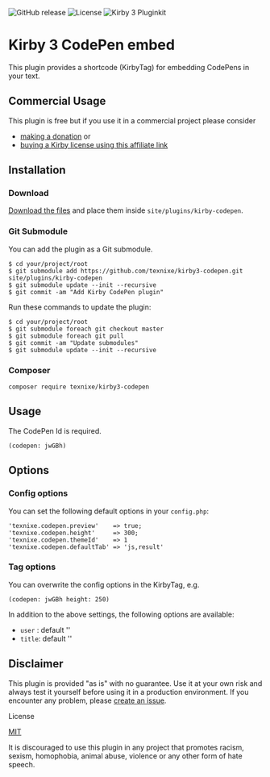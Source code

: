![GitHub release](https://img.shields.io/github/release/texnixe/kirby3-codepen.svg?maxAge=1800) ![License](https://img.shields.io/github/license/mashape/apistatus.svg) ![Kirby 3 Pluginkit](https://img.shields.io/badge/Pluginkit-YES-cca000.svg)

# Kirby 3 CodePen embed

This plugin provides a shortcode (KirbyTag) for embedding CodePens in your text.

## Commercial Usage

This plugin is free but if you use it in a commercial project please consider

- [making a donation](https://www.paypal.me/texnixe/10) or
- [buying a Kirby license using this affiliate link](https://a.paddle.com/v2/click/1129/38380?link=1170)

## Installation


### Download

[Download the files](https://github.com/texnixe/kirby3-codepen/archive/master.zip) and place them inside `site/plugins/kirby-codepen`.

### Git Submodule
You can add the plugin as a Git submodule.

    $ cd your/project/root
    $ git submodule add https://github.com/texnixe/kirby3-codepen.git site/plugins/kirby-codepen
    $ git submodule update --init --recursive
    $ git commit -am "Add Kirby CodePen plugin"

Run these commands to update the plugin:

    $ cd your/project/root
    $ git submodule foreach git checkout master
    $ git submodule foreach git pull
    $ git commit -am "Update submodules"
    $ git submodule update --init --recursive

### Composer

```
composer require texnixe/kirby3-codepen
```

## Usage

The CodePen Id is required.

```
(codepen: jwGBh)
```

## Options

### Config options

You can set the following default options in your `config.php`:

```
'texnixe.codepen.preview'    => true;
'texnixe.codepen.height'     => 300;
'texnixe.codepen.themeId'    => 1
'texnixe.codepen.defaultTab' => 'js,result'
```

### Tag options

You can overwrite the config options in the KirbyTag, e.g.

```
(codepen: jwGBh height: 250)
```

In addition to the above settings, the following options are available:

- `user` : default ''
- `title`: default ''

## Disclaimer

This plugin is provided "as is" with no guarantee. Use it at your own risk and always test it yourself before using it in a production environment. If you encounter any problem, please [create an issue](https://github.com/texnixe/kirby3-codepen/issues/new).

License

[MIT](https://opensource.org/licenses/MIT)


It is discouraged to use this plugin in any project that promotes racism, sexism, homophobia, animal abuse, violence or any other form of hate speech.


